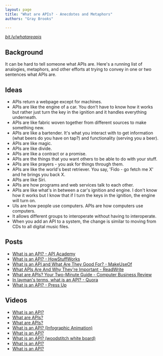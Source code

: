 ```yaml
---
layout: page
title: "What are APIs? - Anecdotes and Metaphors"
authors: "Gray Brooks"

---
```

*[bit.ly/whatareapis](http://bit.ly/whatareapis)*

## Background

It can be hard to tell someone what APIs are.  Here's a running list of analogies, metaphors, and other efforts at trying to convey in one or two sentences what APIs are.  


## Ideas

* APIs return a webpage except for machines.  
* APIs are like the engine of a car.  You don't have to know how it works but rather just turn the key in the ignition and it handles everything underneath.  
* APIs are like fabric woven together from different sources to make something new.  
* APIs are like a bartender.  It's what you interact with to get information (what beers do you have on tap?) and functionality (serving you a beer).
* APIs are like magic.  
* APIs are like divide.  
* APIs are like a contract or a promise.  
* APIs are the things that you want others to be able to do with your stuff.  
* APIs are like prayers - you ask for things through them.  
* APIs are like the world's best retriever.  You say, 'Fido - go fetch me X' and he brings you back X.  
* APIs are like Siri.
* APIs are how programs and web services talk to each other.  
* APIs are like what's in between a car's ignition and engine.  I don't know how it works but I know that if I turn the keys in the ignition, the engine will turn on.  
* UIs are how people use computers.  APIs are how computers use computers.  
* It allows different groups to interoperate without having to interoperate.
* When you add an API to a system, the change is similar to moving from CDs to all digital music files.  

## Posts 
* [What is an API? - API Academy](http://www.apiacademy.co/lessons/api-strategy/what-api)
* [What is an API? - HowStuffWorks](http://money.howstuffworks.com/business-communications/how-to-leverage-an-api-for-conferencing1.htm)
* [What is an API and What Are They Good For? - MakeUseOf](http://www.makeuseof.com/tag/api-good-technology-explained/)
* [What APIs Are And Why They're Important - ReadWrite](http://readwrite.com/2013/09/19/api-defined#awesm=~oBO6NuYrE6EjHo)
* [What are APIs?  Your Two-Minute Guide - Computer Business Review](http://www.cbronline.com/news/tech/software/middleware/your-two-minute-guide-to-apis-4181504)
* [In layman's terms, what is an API? - Quora](http://www.quora.com/APIs/In-laymans-terms-what-is-an-API-1)
* [What is an API? - Press Up](http://pressupinc.com/blog/2014/02/what-is-an-api/)

## Videos 
* [What is an API?](https://www.youtube.com/watch?v=UcHhwsTIK_o)
* [What are APIs?](https://www.youtube.com/watch?v=4JjN54aaF74)
* [What are APIs?](https://www.youtube.com/watch?v=PDA9lXPcOfc)
* [What is an API? (Infographic Animation)](https://www.youtube.com/watch?v=y3fWJ5aVPBg)
* [What is an API?](https://www.youtube.com/watch?v=QSUnBPv4iQ0)
* [What is an API? (woodstitch white board)](https://www.youtube.com/watch?v=PkBtOaQ4byw)
* [What is an API?](https://www.youtube.com/watch?v=iGkTCObcOqM)
* [What is an API?](https://www.youtube.com/watch?v=USp-hLfDukU)


